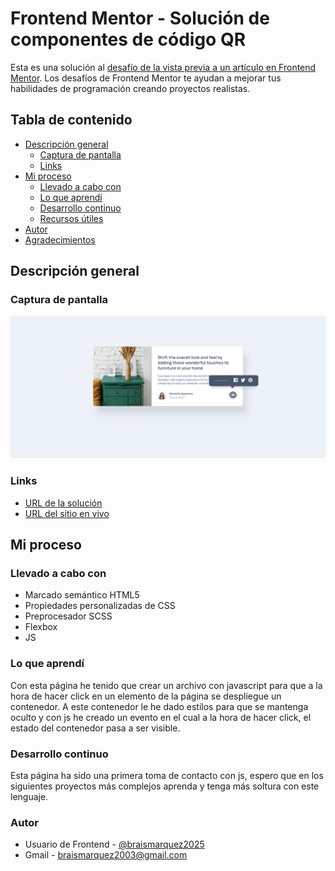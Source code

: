 # Frontend Mentor - Solución de componentes de código QR

Esta es una solución al [desafío de la vista previa a un artículo en Frontend Mentor](https://www.frontendmentor.io/challenges/article-preview-component-dYBN_pYFT). Los desafíos de Frontend Mentor te ayudan a mejorar tus habilidades de programación creando proyectos realistas.

## Tabla de contenido

- [Descripción general](#descripcion-general)
  - [Captura de pantalla](#captura-de-pantalla)
  - [Links](#links)
- [Mi proceso](#mi-proceso)
  - [Llevado a cabo con](#llevado-a-cabo-con)
  - [Lo que aprendí](#lo-que-aprendi)
  - [Desarrollo continuo](#desarrollo-continuo)
  - [Recursos útiles](#recursos-utiles)
- [Autor](#autor)
- [Agradecimientos](#agradecimientos)

## Descripción general

### Captura de pantalla
![](/images/Frontend-Mentor-Article-preview-component-04-25-2025_04_34_PM.png)


### Links
- [URL de la solución](https://www.frontendmentor.io/solutions/pagina-responsive-con-css-html-y-un-poco-de-js-DRNi0ZKOjs)
- [URL del sitio en vivo](https://braismarquez2025.github.io/article-preview-component/)


## Mi proceso

### Llevado a cabo con

- Marcado semántico HTML5
- Propiedades personalizadas de CSS
- Preprocesador SCSS
- Flexbox
- JS

### Lo que aprendí
Con esta página he tenido que crear un archivo con javascript para que a la hora de hacer click en un elemento de la página se despliegue un contenedor. A este contenedor le he dado estilos para que se mantenga oculto y con js he creado un evento en el cual a la hora de hacer click, el estado del contenedor pasa a ser visible. 

### Desarrollo continuo
Esta página ha sido una primera toma de contacto con js, espero que en los siguientes proyectos más complejos aprenda y tenga más soltura con este lenguaje.

### Autor 
- Usuario de Frontend - [@braismarquez2025](https://www.frontendmentor.io/profile/braismarquez2025)
- Gmail - braismarquez2003@gmail.com

